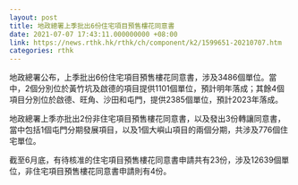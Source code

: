 ```yaml
---
layout: post
title: 地政總署上季批出6份住宅項目預售樓花同意書
date: 2021-07-07 17:43:11.000000000 +08:00
link: https://news.rthk.hk/rthk/ch/component/k2/1599651-20210707.htm
categories: rthk
---
```


地政總署公布，上季批出6份住宅項目預售樓花同意書，涉及3486個單位。當中，2個分別位於黃竹坑及啟德的項目提供1101個單位，預計明年落成；其餘4個項目分別位於啟德、旺角、沙田和屯門，提供2385個單位，預計2023年落成。

地政總署上季亦批出2份非住宅項目預售樓花同意書，以及發出3份轉讓同意書，當中包括1個屯門分期發展項目，以及1個大嶼山項目的兩個分期，共涉及776個住宅單位。
 
截至6月底，有待核准的住宅項目預售樓花同意書申請共有23份，涉及12639個單位，非住宅項目預售樓花同意書申請則有4份。

